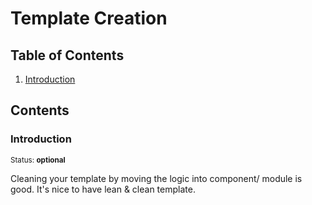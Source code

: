 # Template Creation

## Table of Contents

  1. [Introduction](#introduction)


## Contents

### Introduction

<sup>Status: **optional**</sup>

Cleaning your template by moving the logic into component/ module is good. It's nice to have lean & clean template.
